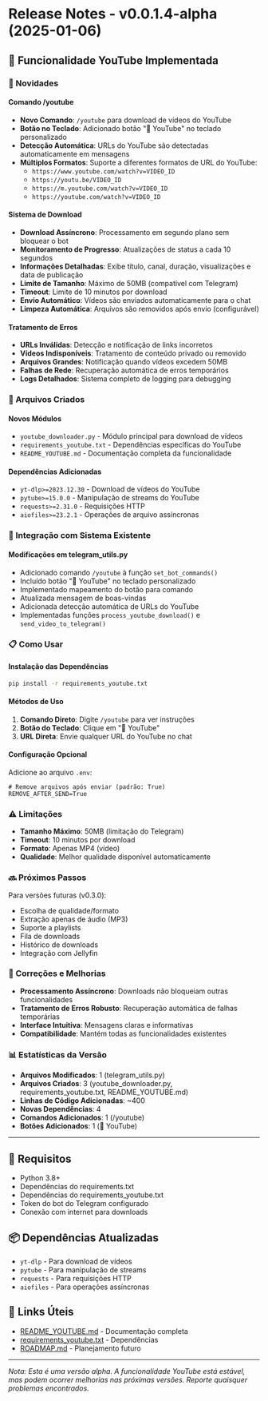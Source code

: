 # Release Notes - v0.0.1.4-alpha (2025-01-06)

## 🎥 Funcionalidade YouTube Implementada

### 🚀 Novidades

#### Comando /youtube
- **Novo Comando**: `/youtube` para download de vídeos do YouTube
- **Botão no Teclado**: Adicionado botão "🎥 YouTube" no teclado personalizado
- **Detecção Automática**: URLs do YouTube são detectadas automaticamente em mensagens
- **Múltiplos Formatos**: Suporte a diferentes formatos de URL do YouTube:
  - `https://www.youtube.com/watch?v=VIDEO_ID`
  - `https://youtu.be/VIDEO_ID`
  - `https://m.youtube.com/watch?v=VIDEO_ID`
  - `https://youtube.com/watch?v=VIDEO_ID`

#### Sistema de Download
- **Download Assíncrono**: Processamento em segundo plano sem bloquear o bot
- **Monitoramento de Progresso**: Atualizações de status a cada 10 segundos
- **Informações Detalhadas**: Exibe título, canal, duração, visualizações e data de publicação
- **Limite de Tamanho**: Máximo de 50MB (compatível com Telegram)
- **Timeout**: Limite de 10 minutos por download
- **Envio Automático**: Vídeos são enviados automaticamente para o chat
- **Limpeza Automática**: Arquivos são removidos após envio (configurável)

#### Tratamento de Erros
- **URLs Inválidas**: Detecção e notificação de links incorretos
- **Vídeos Indisponíveis**: Tratamento de conteúdo privado ou removido
- **Arquivos Grandes**: Notificação quando vídeos excedem 50MB
- **Falhas de Rede**: Recuperação automática de erros temporários
- **Logs Detalhados**: Sistema completo de logging para debugging

### 📁 Arquivos Criados

#### Novos Módulos
- `youtube_downloader.py` - Módulo principal para download de vídeos
- `requirements_youtube.txt` - Dependências específicas do YouTube
- `README_YOUTUBE.md` - Documentação completa da funcionalidade

#### Dependências Adicionadas
- `yt-dlp>=2023.12.30` - Download de vídeos do YouTube
- `pytube>=15.0.0` - Manipulação de streams do YouTube
- `requests>=2.31.0` - Requisições HTTP
- `aiofiles>=23.2.1` - Operações de arquivo assíncronas

### 🔧 Integração com Sistema Existente

#### Modificações em telegram_utils.py
- Adicionado comando `/youtube` à função `set_bot_commands()`
- Incluído botão "🎥 YouTube" no teclado personalizado
- Implementado mapeamento do botão para comando
- Atualizada mensagem de boas-vindas
- Adicionada detecção automática de URLs do YouTube
- Implementadas funções `process_youtube_download()` e `send_video_to_telegram()`

### 📋 Como Usar

#### Instalação das Dependências
```bash
pip install -r requirements_youtube.txt
```

#### Métodos de Uso
1. **Comando Direto**: Digite `/youtube` para ver instruções
2. **Botão do Teclado**: Clique em "🎥 YouTube"
3. **URL Direta**: Envie qualquer URL do YouTube no chat

#### Configuração Opcional
Adicione ao arquivo `.env`:
```env
# Remove arquivos após enviar (padrão: True)
REMOVE_AFTER_SEND=True
```

### ⚠️ Limitações

- **Tamanho Máximo**: 50MB (limitação do Telegram)
- **Timeout**: 10 minutos por download
- **Formato**: Apenas MP4 (vídeo)
- **Qualidade**: Melhor qualidade disponível automaticamente

### 🔜 Próximos Passos

Para versões futuras (v0.3.0):
- Escolha de qualidade/formato
- Extração apenas de áudio (MP3)
- Suporte a playlists
- Fila de downloads
- Histórico de downloads
- Integração com Jellyfin

### 🐛 Correções e Melhorias

- **Processamento Assíncrono**: Downloads não bloqueiam outras funcionalidades
- **Tratamento de Erros Robusto**: Recuperação automática de falhas temporárias
- **Interface Intuitiva**: Mensagens claras e informativas
- **Compatibilidade**: Mantém todas as funcionalidades existentes

### 📊 Estatísticas da Versão

- **Arquivos Modificados**: 1 (telegram_utils.py)
- **Arquivos Criados**: 3 (youtube_downloader.py, requirements_youtube.txt, README_YOUTUBE.md)
- **Linhas de Código Adicionadas**: ~400
- **Novas Dependências**: 4
- **Comandos Adicionados**: 1 (/youtube)
- **Botões Adicionados**: 1 (🎥 YouTube)

---

## 🔄 Requisitos
- Python 3.8+
- Dependências do requirements.txt
- Dependências do requirements_youtube.txt
- Token do bot do Telegram configurado
- Conexão com internet para downloads

## 📦 Dependências Atualizadas
- `yt-dlp` - Para download de vídeos
- `pytube` - Para manipulação de streams
- `requests` - Para requisições HTTP
- `aiofiles` - Para operações assíncronas

## 🔗 Links Úteis
- [README_YOUTUBE.md](../README_YOUTUBE.md) - Documentação completa
- [requirements_youtube.txt](../requirements_youtube.txt) - Dependências
- [ROADMAP.md](../ROADMAP.md) - Planejamento futuro

---

*Nota: Esta é uma versão alpha. A funcionalidade YouTube está estável, mas podem ocorrer melhorias nas próximas versões. Reporte quaisquer problemas encontrados.*